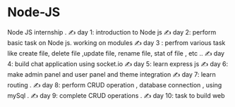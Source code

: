 # Node-JS
Node JS internship .
✍️  day 1: introduction to Node js
✍️  day 2: perform basic task on Node js. working on modules
✍️  day 3 : perfrom various task like create file, delete file ,update file, rename file, stat of file , etc ..
✍️  day 4: build chat application using socket.io
✍️  day 5: learn express js
✍️  day 6: make admin panel and user panel and theme integration
✍️   day 7: learn routing .
✍️   day 8: perform CRUD operation , database connection , using mySql .
✍️   day 9: complete CRUD operations .
✍️   day 10: task to build web
